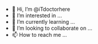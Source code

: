 - 👋 Hi, I’m @iTdoctorhere
- 👀 I’m interested in ...
- 🌱 I’m currently learning ...
- 💞️ I’m looking to collaborate on ...
- 📫 How to reach me ...

<!---
iTdoctorhere/iTdoctorhere is a ✨ special ✨ repository because its `README.md` (this file) appears on your GitHub profile.
You can click the Preview link to take a look at your changes.
--->
